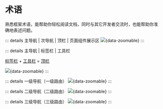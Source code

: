# 术语

熟悉框架术语，能帮助你轻松阅读文档，同时与其它开发者交流时，也能帮助你准确地表述问题。

::: details 主导航 | 次导航 | 顶栏 | 页面组件展示区
![](/term1.png){data-zoomable}
:::

::: details 主导航 | 标签栏 | 工具栏

[标签栏](tabbar) + [工具栏](toolbar) = [顶栏](topbar)

![](/term2.png){data-zoomable}
:::

::: details 一级导航（一级路由）
![](/term3.png){data-zoomable}
:::

::: details 二级导航（二级路由）
![](/term4.png){data-zoomable}
:::

::: details 三级导航（三级路由）
![](/term5.png){data-zoomable}
:::